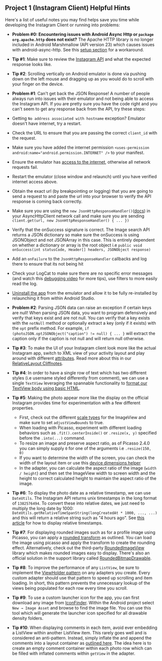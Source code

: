 ## Project 1 (Instagram Client) Helpful Hints

Here's a list of useful notes you may find helps save you time while developing the Instagram Client or running into problems:

* **Problem #0: Encountering issues with Android Async Http or `package org.apache.http` does not exist?**  The Apache HTTP library is no longer included in Android Marshmallow (API version 23) which causes issues with android-async-http.  See this [setup section](https://guides.codepath.com/android/Using-Android-Async-Http-Client#setup) for a workaround.

* **Tip #1**: Make sure to review the [Instagram API](http://instagram.com/developer/endpoints/media/) and what the expected response looks like.

* **Tip #2**: Scrolling vertically on Android emulator is done via pushing down on the left mouse and dragging up as you would do to scroll with your finger on the device.

* **Problem #1**: Can't get back the JSON Response! A number of people always run into issues with their emulator and not being able to access the Instagram API. If you are pretty sure you have the code right and you can't seem to get any response back from the API, try these steps:
 * Getting `No address associated with hostname` exception? Emulator doesn't have internet, try a restart.
 * Check the URL to ensure that you are passing the correct `client_id` with the request.
 * Make sure you have added the internet permission
 `<uses-permission android:name="android.permission.INTERNET" />` to your manifest.
 * Ensure the emulator has [access to the internet](http://i.imgur.com/kZqZko6.gif), otherwise all network requests fail.
 * Restart the emulator (close window and relaunch) until you have verified internet access above.
 * Obtain the exact url (by breakpointing or logging) that you are going to send a request to and paste the url into your browser to verify the API response is coming back correctly.
 * Make sure you are using the `new JsonHttpResponseHandler()`([docs](http://loopj.com/android-async-http/doc/com/loopj/android/http/JsonHttpResponseHandler.html)) in your AsyncHttpClient  network call and make sure you are sending
 `client.get(url, new JsonHttpResponseHandler() { ... })`
 * Verify that the onSuccess signature is correct. The Image search API returns a JSON dictionary so make sure the onSuccess is using JSONObject and not JSONArray in this case. This is entirely dependent on whether a dictionary or array is the root object i.e
 `public void onSuccess(int statusCode, Header[] headers, JSONObject response)`
 * Add an `onFailure` to the `JsonHttpResponseHandler` callbacks and log there to ensure that its not being hit
 * Check your LogCat to make sure there are no specific error messages (and watch this [debugging video](http://courses.codepath.com/course_videos/intro_to_android/73990805) for more tips), use filters to more easily read the log.
 * [Uninstall the app](http://stackoverflow.com/questions/12447839/how-to-uninstall-my-app-from-android-emulator-on-a-mac-10-7-4) from the emulator and allow it to be fully re-installed by relaunching it from within Android Studio.

* **Problem #2**: Parsing JSON data can raise an exception if certain keys are null! When parsing JSON data, you want to program defensively and verify that keys exist and are not null. You can verify that a key exists with the `notNull` method or optionally extract a key (only if it exists) with the `opt` prefix method. For example, `if (photoJSON.optJSONObject("caption") != null) { ... }` will extract the caption only if the caption is not null and will return null otherwise.

* **Tip #3**: To make the UI of your Instagram client look more like the actual Instagram app, switch to XML view of your activity layout and play around with different [attributes](http://guides.codepath.com/android/Defining-Views-and-their-Attributes). Read more about this in our [RelativeLayout Cliffnotes](http://guides.codepath.com/android/Constructing-View-Layouts#relativelayout).

* **Tip #4**: In order to have a single row of text which has two different styles (i.e username styled differently from comment), we can use a single `TextView` leveraging the spannable functionality to [format our TextView body using basic HTML](http://guides.codepath.com/android/Working-with-the-TextView#inserting-html-formatting).

* **Tip #5**: Making the photo appear more like the display on the official Instagram provides time for experimentation with a few different properties.
  * First, check out the different [scale types](http://guides.codepath.com/android/Working-with-the-ImageView#scale-types) for the ImageView and make sure to set `adjustViewBounds` to true.
  * When loading with Picasso, experiment with different loading behaviors such as `.fit().centerInside()` or `.resize(x, y)` specified before the `.into(...)` command.
  * To resize an image and preserve aspect ratio, as of Picasso 2.4.0 you can simply supply `0` for one of the arguments i.e `.resize(150, 0)`
  * If you want to determine the width of the screen, you can check the width of the layout item or use this [device dimensions helper](https://gist.github.com/nesquena/318b6930aac3a56f96a4)
  * In the adapter, you can calculate the aspect ratio of the image (`width / height`) and then set the ImageView width to screen width and the height to correct calculated height to maintain the aspect ratio of the image.

* **Tip #6**: To display the photo date as a relative timestamp, we can use `DateUtils`. The Instagram API returns unix timestamps in the long format of `1382576494`. To convert these into relative dates, we just need to multiply the long date by 1000: `DateUtils.getRelativeTimeSpanString(longCreatedAt * 1000, ..., ...)` and this will return a relative string such as "4 hours ago". See [this article](http://chris.banes.me/2013/01/15/snippet-dateutils/) for how to display relative timestamps.

* **Tip #7**: For displaying rounded images such as for a profile image using Picasso, you can apply a [rounded transform](http://stackoverflow.com/a/26112408/313399) as outlined. You can load the image using picasso and apply the transform to create the rounding effect. Alternatively, check out the third-party [RoundedImageView](https://github.com/vinc3m1/RoundedImageView) library which makes rounded images easy to display.  There's also an official solution in the support library called [RoundedBitmapDrawable](http://stackoverflow.com/a/24879522/313399).

* **Tip #8**: To improve the performance of any `ListView`, be sure to implement the [ViewHolder pattern](http://guides.codepath.com/android/Using-an-ArrayAdapter-with-ListView#improving-performance-with-the-viewholder-pattern) on any adapters you create. Every custom adapter should use that pattern to speed up scrolling and item loading. In short, this pattern prevents the unnecessary lookup of the views being populated for each row every time you scroll.

* **Tip #9**: To use a custom launcher icon for the app, you can first download any image from [IconFinder](https://www.iconfinder.com/). Within the Android project select `New → Image Asset` and browse to find the image file.  You can use this tool which will generate the launcher icon specified for all drawable density folders.

* **Tip #10**: When displaying comments in each item, avoid ever embedding a ListView within another ListView item. This rarely goes well and is considered an anti-pattern. Instead, simply inflate the and append the comments into a layout container as [outlined here](http://stackoverflow.com/questions/3135112/android-nested-listview/5983743#5983743). The idea here is to create an empty comment container within each photo row which can be filled with inflated comments within `getView` in the adapter.
